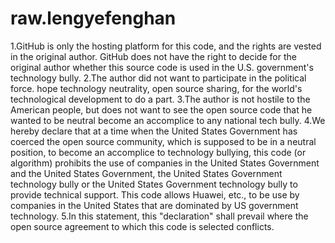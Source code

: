# raw.lengyefenghan

1.GitHub is only the hosting platform for this code, and the rights are vested in the original author. GitHub does not have the right to decide for the original author whether this source code is used in the U.S. government's technology bully.
2.The author did not want to participate in the political force. hope technology neutrality, open source sharing, for the world's technological development to do a part.
3.The author is not hostile to the American people, but does not want to see the open source code that he wanted to be neutral become an accomplice to any national tech bully.
4.We hereby declare that at a time when the United States Government has coerced the open source community, which is supposed to be in a neutral position, to become an accomplice to technology bullying, this code (or algorithm) prohibits the use of companies in the United States Government and the United States Government, the United States Government technology bully or the United States Government technology bully to provide technical support. This code allows Huawei, etc., to be use by companies in the United States that are dominated by US government technology.
5.In this statement, this "declaration" shall prevail where the open source agreement to which this code is selected conflicts.
